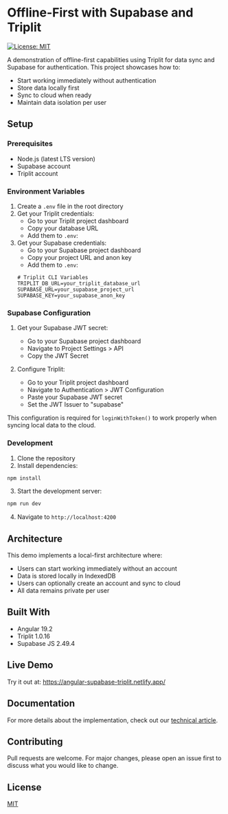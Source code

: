 # Offline-First with Supabase and Triplit

[![License: MIT](https://img.shields.io/badge/License-MIT-yellow.svg)](https://opensource.org/licenses/MIT)

A demonstration of offline-first capabilities using Triplit for data sync and Supabase for authentication. This project showcases how to:
- Start working immediately without authentication
- Store data locally first
- Sync to cloud when ready
- Maintain data isolation per user

## Setup

### Prerequisites
- Node.js (latest LTS version)
- Supabase account
- Triplit account

### Environment Variables
1. Create a `.env` file in the root directory
2. Get your Triplit credentials:
   - Go to your Triplit project dashboard
   - Copy your database URL
   - Add them to `.env`:
3. Get your Supabase credentials:  
   - Go to your Supabase project dashboard
   - Copy your project URL and anon key
   - Add them to `.env`:
   ```
   # Triplit CLI Variables
   TRIPLIT_DB_URL=your_triplit_database_url
   SUPABASE_URL=your_supabase_project_url
   SUPABASE_KEY=your_supabase_anon_key
   ```

### Supabase Configuration
1. Get your Supabase JWT secret:
   - Go to your Supabase project dashboard
   - Navigate to Project Settings > API
   - Copy the JWT Secret 

2. Configure Triplit:
   - Go to your Triplit project dashboard
   - Navigate to Authentication > JWT Configuration
   - Paste your Supabase JWT secret
   - Set the JWT Issuer to "supabase"

This configuration is required for `loginWithToken()` to work properly when syncing local data to the cloud.

### Development
1. Clone the repository
2. Install dependencies:
```bash
npm install
```
3. Start the development server:
```bash
npm run dev
```
4. Navigate to `http://localhost:4200`

## Architecture

This demo implements a local-first architecture where:
- Users can start working immediately without an account
- Data is stored locally in IndexedDB
- Users can optionally create an account and sync to cloud
- All data remains private per user

## Built With
- Angular 19.2
- Triplit 1.0.16
- Supabase JS 2.49.4

## Live Demo
Try it out at: https://angular-supabase-triplit.netlify.app/

## Documentation
For more details about the implementation, check out our [technical article](link-to-article).

## Contributing
Pull requests are welcome. For major changes, please open an issue first to discuss what you would like to change.

## License
[MIT](LICENSE)

